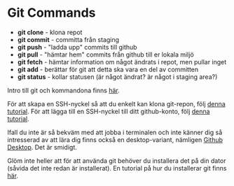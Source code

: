 # Git Commands

* **git clone** - klona repot
* **git commit** - committa från staging
* **git push** - "ladda upp" commits till github
* **git pull** - "hämtar hem" commits från github till er lokala miljö
* **git fetch** - hämtar information om något ändrats i repot, men pullar inget
* **git add** - berättar för git att detta ska vara en del av committen
* **git status** - kollar statusen (är något ändrat? är något i staging area?)

Intro till git och kommandona finns [här](https://github.com/git-guides).

För att skapa en SSH-nyckel så att du enkelt kan klona git-repon, följ [denna tutorial](https://docs.github.com/en/authentication/connecting-to-github-with-ssh/generating-a-new-ssh-key-and-adding-it-to-the-ssh-agent?platform=windows). För att lägga till en SSH-nyckel till ditt github-konto, följ [denna tutorial](https://docs.github.com/en/authentication/connecting-to-github-with-ssh/adding-a-new-ssh-key-to-your-github-account).

Ifall du inte är så bekväm med att jobba i terminalen och inte känner dig så intresserad av att lära dig finns också en desktop-variant, nämligen [Github Desktop](https://desktop.github.com/download/). Det är smidigt.

Glöm inte heller att för att använda git behöver du installera det på din dator (såvida det inte redan är installerat). En tutorial på hur du installerar git finns [här](https://github.com/git-guides/install-git).

